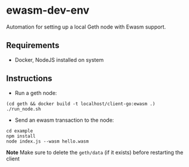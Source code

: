 # ewasm-dev-env
Automation for setting up a local Geth node with Ewasm support.

## Requirements
* Docker, NodeJS installed on system

## Instructions
* Run a geth node:

```
(cd geth && docker build -t localhost/client-go:ewasm .)
./run_node.sh
```

* Send an ewasm transaction to the node:
```
cd example
npm install
node index.js --wasm hello.wasm
``` 

**Note** Make sure to delete the `geth/data` (if it exists) before restarting the client
